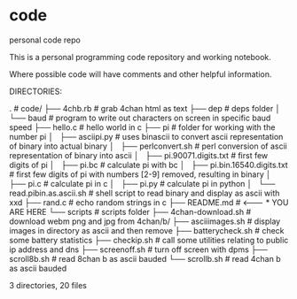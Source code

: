 # code
personal code repo

This is a personal programming code repository and working notebook.

Where possible code will have comments and other helpful information.

DIRECTORIES:

.					# code/
├── 4chb.rb				# grab 4chan html as text
├── dep					# deps folder
│   └── baud				# program to write out characters on screen in specific baud speed
├── hello.c				# hello world in c
├── pi					# folder for working with the number pi
│   ├── asciipi.py			# uses binascii to convert ascii representation of binary into actual binary
│   ├── perlconvert.sh 			# perl conversion of ascii representation of binary into ascii
│   ├── pi.90071.digits.txt		# first few digits of pi
│   ├── pi.bc				# calculate pi with bc
│   ├── pi.bin.16540.digits.txt		# first few digits of pi with numbers [2-9] removed, resulting in binary
│   ├── pi.c				# calculate pi in c
│   ├── pi.py				# calculate pi in python
│   └── read.pibin.as.ascii.sh		# shell script to read binary and display as ascii with xxd
├── rand.c				# echo random strings in c
├── README.md				# <--- *  YOU ARE HERE
└── scripts				# scripts folder
    ├── 4chan-download.sh		# download webm png and jpg from 4chan/b/
    ├── asciiimages.sh			# display images in directory as ascii and then remove
    ├── batterycheck.sh			# check some battery statistics
    ├── checkip.sh			# call some utilities relating to public ip address and dns
    ├── screenoff.sh			# turn off screen with dpms
    ├── scroll8b.sh			# read 8chan b as ascii bauded
    └── scrollb.sh			# read 4chan b as ascii bauded

3 directories, 20 files
 
